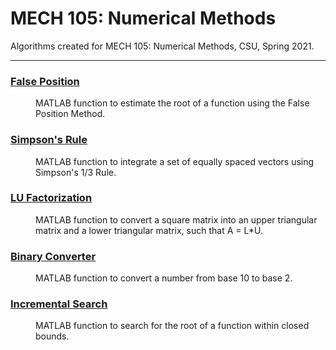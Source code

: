 # MECH 105: Numerical Methods
Algorithms created for MECH 105: Numerical Methods, CSU, Spring 2021.

***

### [False Position](https://github.com/katie-plese/MECH-105/tree/main/False%20Position)
<dl>
<dd>MATLAB function to estimate the root of a function using the False Position Method.</dd>
</dl>

### [Simpson's Rule](https://github.com/katie-plese/MECH-105/tree/main/Simpson's%20Rule)
<dl>
<dd>MATLAB function to integrate a set of equally spaced vectors using Simpson's 1/3 Rule.</dd>
</dl>

### [LU Factorization](github.com/katie-plese/MECH-105)
<dl>
<dd>MATLAB function to convert a square matrix into an upper triangular matrix and a lower triangular matrix, such that A = L*U.</dd>
</dl>

### [Binary Converter](https://github.com/katie-plese/MECH-105/tree/main/Binary%20Converter)
<dl>
<dd>MATLAB function to convert a number from base 10 to base 2.</dd>
</dl>

### [Incremental Search](github.com/katie-plese/MECH-105)
<dl>
<dd>MATLAB function to search for the root of a function within closed bounds.</dd>
</dl>
